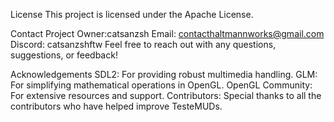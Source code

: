 License
This project is licensed under the Apache License.

Contact
Project Owner:catsanzsh
Email: contacthaltmannworks@gmail.com
Discord: catsanzshftw
Feel free to reach out with any questions, suggestions, or feedback!

Acknowledgements
SDL2: For providing robust multimedia handling.
GLM: For simplifying mathematical operations in OpenGL.
OpenGL Community: For extensive resources and support.
Contributors: Special thanks to all the contributors who have helped improve TesteMUDs.
